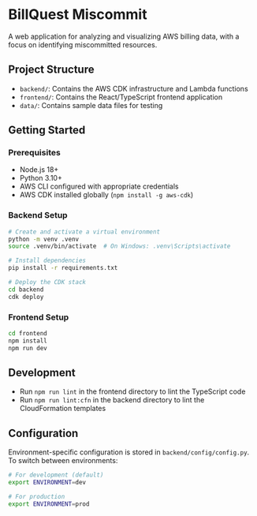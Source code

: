 # BillQuest Miscommit

A web application for analyzing and visualizing AWS billing data, with a focus on identifying miscommitted resources.

## Project Structure

- `backend/`: Contains the AWS CDK infrastructure and Lambda functions
- `frontend/`: Contains the React/TypeScript frontend application
- `data/`: Contains sample data files for testing

## Getting Started

### Prerequisites

- Node.js 18+
- Python 3.10+
- AWS CLI configured with appropriate credentials
- AWS CDK installed globally (`npm install -g aws-cdk`)

### Backend Setup

```bash
# Create and activate a virtual environment
python -m venv .venv
source .venv/bin/activate  # On Windows: .venv\Scripts\activate

# Install dependencies
pip install -r requirements.txt

# Deploy the CDK stack
cd backend
cdk deploy
```

### Frontend Setup

```bash
cd frontend
npm install
npm run dev
```

## Development

- Run `npm run lint` in the frontend directory to lint the TypeScript code
- Run `npm run lint:cfn` in the backend directory to lint the CloudFormation templates

## Configuration

Environment-specific configuration is stored in `backend/config/config.py`. To switch between environments:

```bash
# For development (default)
export ENVIRONMENT=dev

# For production
export ENVIRONMENT=prod
```